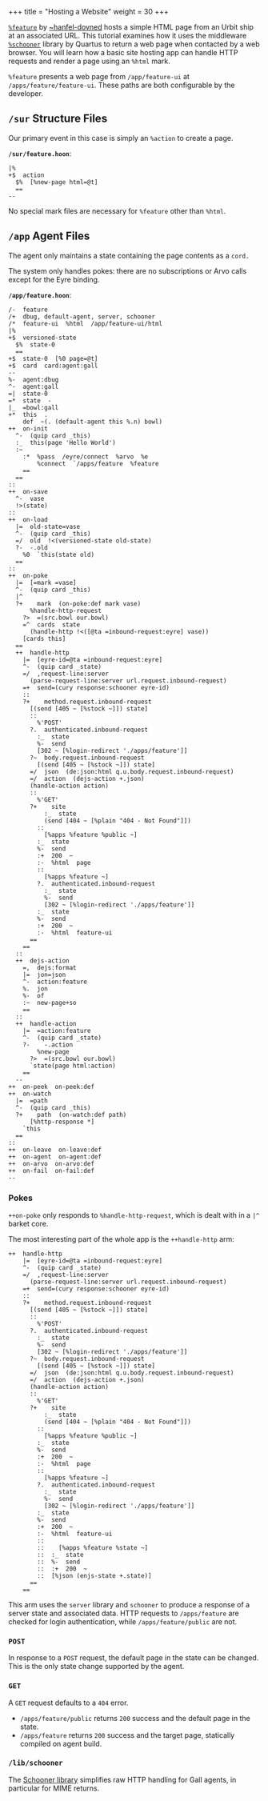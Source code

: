 +++
title = "Hosting a Website"
weight = 30
+++

[`%feature`](https://github.com/hanfel-dovned/Feature) by [~hanfel-dovned](https://urbit.org/ids/~hanfel-dovned) hosts a simple HTML page from an Urbit ship at an associated URL.  This tutorial examines how it uses the middleware [`%schooner`](https://github.com/dalten-collective/schooner/) library by Quartus to return a web page when contacted by a web browser.  You will learn how a basic site hosting app can handle HTTP requests and render a page using an `%html` mark.

`%feature` presents a web page from `/app/feature-ui` at `/apps/feature/feature-ui`.  These paths are both configurable by the developer.

## `/sur` Structure Files

Our primary event in this case is simply an `%action` to create a page.

**`/sur/feature.hoon`**:  

```hoon
|%
+$  action
  $%  [%new-page html=@t]
  ==
--
```

No special mark files are necessary for `%feature` other than `%html`.

## `/app` Agent Files

The agent only maintains a state containing the page contents as a `cord.`

The system only handles pokes:  there are no subscriptions or Arvo calls except for the Eyre binding.

**`/app/feature.hoon`**:  

```hoon {% mode="collapse" copy=true %}
/-  feature
/+  dbug, default-agent, server, schooner
/*  feature-ui  %html  /app/feature-ui/html
|%
+$  versioned-state
  $%  state-0
  ==
+$  state-0  [%0 page=@t]
+$  card  card:agent:gall
--
%-  agent:dbug
^-  agent:gall
=|  state-0
=*  state  -
|_  =bowl:gall
+*  this  .
    def  ~(. (default-agent this %.n) bowl)
++  on-init
  ^-  (quip card _this)
  :_  this(page 'Hello World')
  :~
    :*  %pass  /eyre/connect  %arvo  %e
        %connect  `/apps/feature  %feature
    ==
  ==
::
++  on-save
  ^-  vase
  !>(state)
::
++  on-load
  |=  old-state=vase
  ^-  (quip card _this)
  =/  old  !<(versioned-state old-state)
  ?-  -.old
    %0  `this(state old)
  ==
::
++  on-poke
  |=  [=mark =vase]
  ^-  (quip card _this)
  |^
  ?+    mark  (on-poke:def mark vase)
      %handle-http-request
    ?>  =(src.bowl our.bowl)
    =^  cards  state
      (handle-http !<([@ta =inbound-request:eyre] vase))
    [cards this]
  ==
  ++  handle-http
    |=  [eyre-id=@ta =inbound-request:eyre]
    ^-  (quip card _state)
    =/  ,request-line:server
      (parse-request-line:server url.request.inbound-request)
    =+  send=(cury response:schooner eyre-id)
    ::
    ?+    method.request.inbound-request  
      [(send [405 ~ [%stock ~]]) state]
      ::
        %'POST'
      ?.  authenticated.inbound-request
        :_  state
        %-  send
        [302 ~ [%login-redirect './apps/feature']]
      ?~  body.request.inbound-request
        [(send [405 ~ [%stock ~]]) state]
      =/  json  (de:json:html q.u.body.request.inbound-request)
      =/  action  (dejs-action +.json)
      (handle-action action) 
      :: 
        %'GET'
      ?+    site  
          :_  state 
          (send [404 ~ [%plain "404 - Not Found"]])
        ::
          [%apps %feature %public ~]
        :_  state
        %-  send
        :+  200  ~  
        :-  %html  page
        ::
          [%apps %feature ~]
        ?.  authenticated.inbound-request
          :_  state
          %-  send
          [302 ~ [%login-redirect './apps/feature']]
        :_  state
        %-  send
        :+  200  ~  
        :-  %html  feature-ui
      == 
    ==
  ::
  ++  dejs-action
    =,  dejs:format
    |=  jon=json
    ^-  action:feature
    %.  jon
    %-  of
    :~  new-page+so
    ==
  ::
  ++  handle-action
    |=  =action:feature
    ^-  (quip card _state)
    ?-    -.action
        %new-page
      ?>  =(src.bowl our.bowl)
      `state(page html:action)
    ==
  --
++  on-peek  on-peek:def
++  on-watch
  |=  =path
  ^-  (quip card _this)
  ?+    path  (on-watch:def path)
      [%http-response *]
    `this
  ==
::
++  on-leave  on-leave:def
++  on-agent  on-agent:def
++  on-arvo  on-arvo:def
++  on-fail  on-fail:def
--
```

### Pokes

`++on-poke` only responds to `%handle-http-request`, which is dealt with in a `|^` barket core.

The most interesting part of the whole app is the `++handle-http` arm:

```hoon {% mode="collapse" copy=true %}
++  handle-http
    |=  [eyre-id=@ta =inbound-request:eyre]
    ^-  (quip card _state)
    =/  ,request-line:server
      (parse-request-line:server url.request.inbound-request)
    =+  send=(cury response:schooner eyre-id)
    ::
    ?+    method.request.inbound-request  
      [(send [405 ~ [%stock ~]]) state]
      ::
        %'POST'
      ?.  authenticated.inbound-request
        :_  state
        %-  send
        [302 ~ [%login-redirect './apps/feature']]
      ?~  body.request.inbound-request
        [(send [405 ~ [%stock ~]]) state]
      =/  json  (de:json:html q.u.body.request.inbound-request)
      =/  action  (dejs-action +.json)
      (handle-action action) 
      :: 
        %'GET'
      ?+    site  
          :_  state 
          (send [404 ~ [%plain "404 - Not Found"]])
        ::
          [%apps %feature %public ~]
        :_  state
        %-  send
        :+  200  ~  
        :-  %html  page
        ::
          [%apps %feature ~]
        ?.  authenticated.inbound-request
          :_  state
          %-  send
          [302 ~ [%login-redirect './apps/feature']]
        :_  state
        %-  send
        :+  200  ~  
        :-  %html  feature-ui
        ::
        ::    [%apps %feature %state ~]
        ::  :_  state
        ::  %-  send
        ::  :+  200  ~ 
        ::  [%json (enjs-state +.state)]
      == 
    ==
```

This arm uses the `server` library and `schooner` to produce a response of a server state and associated data.  HTTP requests to `/apps/feature` are checked for login authentication, while `/apps/feature/public` are not.

### `POST`

In response to a `POST` request, the default page in the state can be changed.  This is the only state change supported by the agent.

### `GET`

A `GET` request defaults to a `404` error.

- `/apps/feature/public` returns `200` success and the default page in the state.
- `/apps/feature` returns `200` success and the target page, statically compiled on agent build.

### `/lib/schooner`

The [Schooner library](https://github.com/dalten-collective/schooner/) simplifies raw HTTP handling for Gall agents, in particular for MIME returns.
